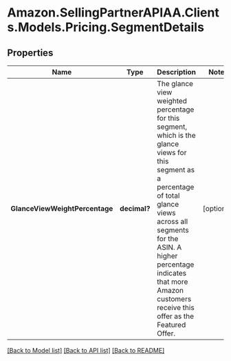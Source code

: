 # Amazon.SellingPartnerAPIAA.Clients.Models.Pricing.SegmentDetails
## Properties

Name | Type | Description | Notes
------------ | ------------- | ------------- | -------------
**GlanceViewWeightPercentage** | **decimal?** | The glance view weighted percentage for this segment, which is the glance views for this segment as a percentage of total glance views across all segments for the ASIN. A higher percentage indicates that more Amazon customers receive this offer as the Featured Offer. | [optional] 

[[Back to Model list]](../README.md#documentation-for-models) [[Back to API list]](../README.md#documentation-for-api-endpoints) [[Back to README]](../README.md)

